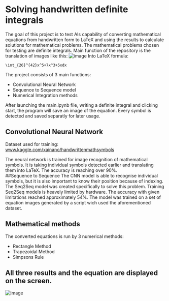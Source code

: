# Solving handwritten definite integrals
The goal of this project is to test AIs capability of converting mathematical equations from handwritten form to LaTeX
and using the results to calculate solutions for mathematical problems. The mathematical problems chosen for testing are definite integrals.
Main function of the repository is the translation of images like this:
![image](https://user-images.githubusercontent.com/118485347/202576391-bba06888-e77d-47bf-af47-46cbfcb7ba6a.png)
Into LaTeX formula:
```
\int_{26}^{42}x^5+7x^3+5xdx
```
 The project consists of 3 main functions:
 + Convolutional Neural Network
 + Sequence to Sequence model
 + Numerical Integration methods
 
 After launching the main.ipynb file, writing a definite integral and clicking start, the program will save an image of the equation. Every symbol is detected and saved separatly for later usage.
 ## Convolutional Neural Network
 Dataset used for training:
 www.kaggle.com/xainano/handwrittenmathsymbols
 
 The neural network is trained for image recognition of mathematical symbols. It is taking individual symbols detected earlier and translating them into LaTeX. The accuracy is reaching over 90%.  
 ##Sequence to Sequence
 The CNN model is able to recognise individual symbols, but it is also important to know their position because of indexing. The Seq2Seq model was created specifically to solve this problem. Training Seq2Seq models is heavely limited by hardware. The accuracy with given limitations reached approximately 54%.
 The model was trained on a set of equation images generated by a script wich used the aforementioned dataset.
## Mathematical methods
 The converted equations is run by 3 numerical methods:
 + Rectangle Method
 + Trapezoidal Method
 + Simpsons Rule
 
## All three results and the equation are displayed on the screen.
![image](https://user-images.githubusercontent.com/118485347/202584537-3431938c-1d69-464b-a4df-3f53132aa9de.png)
